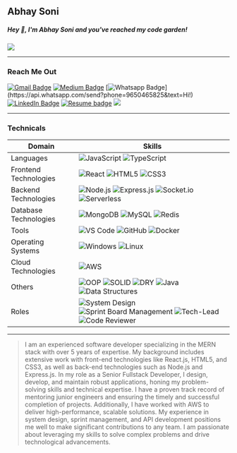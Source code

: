## Abhay Soni

<!--
**Abhay-soni-developer/Abhay-soni-developer** is a ✨ _special_ ✨ repository because its `README.md` (this file) appears on your GitHub profile.

Here are some ideas to get you started:

- 🔭 I’m currently working on ...
- 🌱 I’m currently learning ...
- 👯 I’m looking to collaborate on ...
- 🤔 I’m looking for help with ...
- 💬 Ask me about ...
- 📫 How to reach me: ...
- 😄 Pronouns: ...
- ⚡ Fun fact: ...
-->

##### Hey 👋, I'm Abhay Soni and you've reached my code garden! 
![](http://github-profile-summary-cards.vercel.app/api/cards/profile-details?username=Abhay-soni-developer&theme=github)

 ---
### Reach Me Out
[![Gmail Badge](https://img.shields.io/badge/-Gmail-c14438?style=flat-square&logo=Gmail&logoColor=white&link=mailto:abhaysoni.developer@gmail.com)](mailto:abhaysoni.developer@gmail.com) [![Medium Badge](https://img.shields.io/badge/-Medium-000?style=flat-square&logo=Medium&logoColor=white&&linkhttps://medium.com/@abhaysoni.developer)](https://medium.com/@abhaysoni.developer) [![Whatsapp Badge](https://img.shields.io/badge/-Whatsapp-4CA143?style=flat-square&labelColor=4CA143&logo=whatsapp&logoColor=white&link=https://api.whatsapp.com/send?phone=9650465825&text=Hi!)](https://api.whatsapp.com/send?phone=9650465825&text=Hi!) [![LinkedIn Badge](https://img.shields.io/badge/-LinkedIn-blue)](https://www.linkedin.com/in/abhay-soni-dev/) [![Resume badge](https://img.shields.io/badge/-My%20Resume-blueviolet)](https://img.shields.io/badge/-My%20Resume-blueviolet) [![](https://img.shields.io/badge/Call%20Me%20At-%2B91%209650465825-orange)]()

---
###  Technicals
| Domain              | Skills                                                                                                       |
|-----------------------|-------------------------------------------------------------------------------------------------------------|
| Languages             | ![JavaScript](https://img.shields.io/badge/JavaScript-F7DF1E?style=for-the-badge&logo=javascript&logoColor=black) ![TypeScript](https://img.shields.io/badge/TypeScript-007ACC?style=for-the-badge&logo=typescript&logoColor=white) |
| Frontend Technologies | ![React](https://img.shields.io/badge/React-61DAFB?style=for-the-badge&logo=react&logoColor=black) ![HTML5](https://img.shields.io/badge/HTML5-E34F26?style=for-the-badge&logo=html5&logoColor=white) ![CSS3](https://img.shields.io/badge/CSS3-1572B6?style=for-the-badge&logo=css3&logoColor=white) |
| Backend Technologies  | ![Node.js](https://img.shields.io/badge/Node.js-339933?style=for-the-badge&logo=nodedotjs&logoColor=white) ![Express.js](https://img.shields.io/badge/Express.js-000000?style=for-the-badge&logo=express&logoColor=white) ![Socket.io](https://img.shields.io/badge/Socket.io-010101?style=for-the-badge&logo=socketdotio&logoColor=white) ![Serverless](https://img.shields.io/badge/Serverless-FD5750?style=for-the-badge&logo=serverless&logoColor=white) |
| Database Technologies | ![MongoDB](https://img.shields.io/badge/MongoDB-47A248?style=for-the-badge&logo=mongodb&logoColor=white) ![MySQL](https://img.shields.io/badge/MySQL-4479A1?style=for-the-badge&logo=mysql&logoColor=white) ![Redis](https://img.shields.io/badge/Redis-DC382D?style=for-the-badge&logo=redis&logoColor=white) |
| Tools                 | ![VS Code](https://img.shields.io/badge/VS%20Code-0078D4?style=for-the-badge&logo=visual-studio-code&logoColor=white) ![GitHub](https://img.shields.io/badge/GitHub-181717?style=for-the-badge&logo=github&logoColor=white) ![Docker](https://img.shields.io/badge/Docker-2496ED?style=for-the-badge&logo=docker&logoColor=white) |
| Operating Systems     | ![Windows](https://img.shields.io/badge/Windows-0078D6?style=for-the-badge&logo=windows&logoColor=white) ![Linux](https://img.shields.io/badge/Linux-FCC624?style=for-the-badge&logo=linux&logoColor=black) |
| Cloud Technologies    | ![AWS](https://img.shields.io/badge/AWS-232F3E?style=for-the-badge&logo=amazon-aws&logoColor=white) |
| Others                | ![OOP](https://img.shields.io/badge/OOP-000000?style=for-the-badge&logo=java&logoColor=white) ![SOLID](https://img.shields.io/badge/SOLID-7F7F7F?style=for-the-badge&logo=java&logoColor=white) ![DRY](https://img.shields.io/badge/DRY-4CAF50?style=for-the-badge&logo=java&logoColor=white) ![Java](https://img.shields.io/badge/Java-007396?style=for-the-badge&logo=java&logoColor=white) ![Data Structures](https://img.shields.io/badge/Data%20Structures-008000?style=for-the-badge&logo=datastax&logoColor=white) |
| Roles                 | ![System Design](https://img.shields.io/badge/System%20Design-0000FF?style=for-the-badge&logo=blueprint&logoColor=white) ![Sprint Board Management](https://img.shields.io/badge/Sprint%20Board%20Management-FF5733?style=for-the-badge&logo=jira&logoColor=white) ![Tech-Lead](https://img.shields.io/badge/Tech--Lead-800080?style=for-the-badge&logo=lead&logoColor=white) ![Code Reviewer](https://img.shields.io/badge/Code%20Reviewer-800000?style=for-the-badge&logo=codefactor&logoColor=white) |
---

> I am an experienced software developer specializing in the MERN stack with over 5 years of expertise. My background includes extensive work with front-end technologies like React.js, HTML5, and CSS3, as well as back-end technologies such as Node.js and Express.js. In my role as a Senior Fullstack Developer, I design, develop, and maintain robust applications, honing my problem-solving skills and technical expertise. I have a proven track record of mentoring junior engineers and ensuring the timely and successful completion of projects. Additionally, I have worked with AWS  to deliver high-performance, scalable solutions. My experience in system design, sprint management, and API development positions me well to make significant contributions to any team. I am passionate about leveraging my skills to solve complex problems and drive technological advancements.

